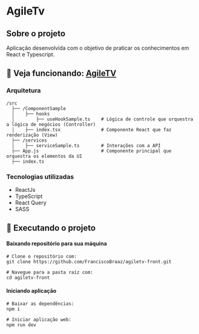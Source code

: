 # AgileTv

## Sobre o projeto
Aplicação desenvolvida com o objetivo de praticar os conhecimentos em React e Typescript.

##  🔽 Veja funcionando: [AgileTV](https://ubistart-form.netlify.app/)

### Arquitetura

```
/src
  ├── /ComponentSample
  │    ├── hooks
  │        ├── useHookSample.ts    # Lógica de controle que orquestra a lógica de negócios (Controller)
  │    ├── index.tsx               # Componente React que faz renderização (View)    
  ├── /services
  │    ├── serviceSample.ts        # Interações com a API
  ├── App.js                       # Componente principal que orquestra os elementos da UI
  ├── index.ts 
```


### Tecnologias utilizadas
- ReactJs
- TypeScript
- React Query
- SASS

## 👷  Executando o projeto

 #### Baixando repositório para sua máquina
    # Clone o repositório com:
    git clone https://github.com/FranciscoBraaz/agiletv-front.git
    
    # Navegue para a pasta raíz com:
    cd agiletv-front
    
   #### Iniciando aplicação
   
    # Baixar as dependências:
    npm i 
    
    # Iniciar aplicação web:
    npm run dev
